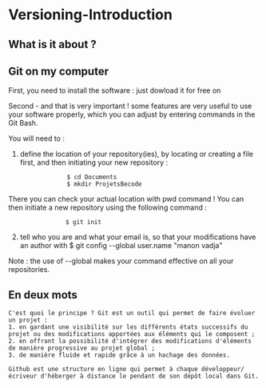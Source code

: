 # Versioning-Introduction

## What is it about ? 

## Git on my computer 

First, you need to install the software : just dowload it for free on 

Second - and that is very important ! some features are very useful to use your software properly, which you can adjust by entering commands in the Git Bash. 

You will need to : 
1. define the location of your repository(ies), by locating or creating a file first, and then initiating your new repository :

                    $ cd Documents
                    $ mkdir ProjetsBecode

There you can check your actual location with pwd command ! 
You can then initiate a new repository using the following command : 

                    $ git init



2. tell who you are and what your email is, so that your modifications have an author with
                                                 $ git config --global user.name "manon vadja" 
                                                 

Note : the use of --global makes your command effective on all your repositories. 


## En deux mots

```
C'est quoi le principe ? Git est un outil qui permet de faire évoluer un projet : 
1. en gardant une visibilité sur les différents états successifs du projet ou des modifications apportées aux éléments qui le composent ;
2. en offrant la possibilité d'intégrer des modifications d'éléments de manière progressive au projet global ;
3. de manière fluide et rapide grâce à un hachage des données.

Github est une structure en ligne qui permet à chaque développeur/écriveur d'héberger à distance le pendant de son dépôt local dans Git. 
